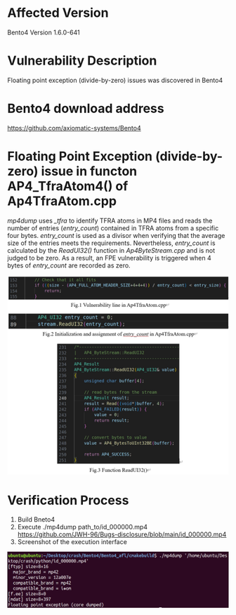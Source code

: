 # Affected Version
Bento4 Version 1.6.0-641

# Vulnerability Description
Floating point exception (divide-by-zero) issues was discovered in Bento4 

# Bento4 download address
https://github.com/axiomatic-systems/Bento4

# Floating Point Exception (divide-by-zero) issue in functon AP4_TfraAtom4() of Ap4TfraAtom.cpp
*mp4dump* uses *\_tfra* to identify TFRA atoms in MP4 files and reads the number of entries (*entry\_count*) contained in TFRA atoms from a specific four bytes. *entry\_count* is used as a divisor when verifying that the average size of the entries meets the requirements. Nevertheless, *entry\_count* is calculated by the *ReadUI32()* function in *Ap4ByteStream.cpp* and is not judged to be zero. As a result, an FPE vulnerability is triggered when 4 bytes of *entry\_count* are recorded as zero.

<img src="https://github.com/JWH-96/Bugs-disclosure/blob/main/Fig.png" width="600px">

# Verification Process
1. Build Bneto4
2. Execute ./mp4dump path_to/id_000000.mp4 <br>
   https://github.com/JWH-96/Bugs-disclosure/blob/main/id_000000.mp4
4. Screenshot of the execution interface
<img src="https://github.com/JWH-96/Bugs-disclosure/blob/main/Fig2.png" width="600px">
